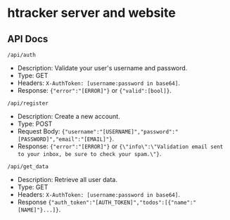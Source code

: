 # htracker server and website

## API Docs
```
/api/auth
```
 - Description: Validate your user's username and password.
 - Type: GET
 - Headers: `X-AuthToken: [username:password in base64]`.
 - Response: `{"error":"[ERROR]"}` or `{"valid":[bool]}`.

```
/api/register
```
 - Description: Create a new account.
 - Type: POST
 - Request Body: `{"username":"[USERNAME]","password":"[PASSWORD]","email":"[EMAIL]"}`.
 - Response: `{"error":"[ERROR]"}` or `{\"info\":\"Validation email sent to your inbox, be sure to check your spam.\"}`.

 ```
 /api/get_data
 ```
  - Description: Retrieve all user data.
  - Type: GET
  - Headers: `X-AuthToken: [username:password in base64]`.
  - Response `{"auth_token":"[AUTH_TOKEN]","todos":[{"name":"[NAME]"}...]}`.